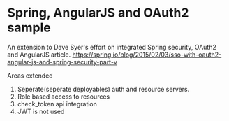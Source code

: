 # Spring, AngularJS and OAuth2 sample

An extension to Dave Syer's effort on integrated Spring security, OAuth2 and AngularJS article.
https://spring.io/blog/2015/02/03/sso-with-oauth2-angular-js-and-spring-security-part-v

Areas extended
1. Seperate(seperate deployables) auth and resource servers.
2. Role based access to resources
3. check_token api integration
4. JWT is not used


